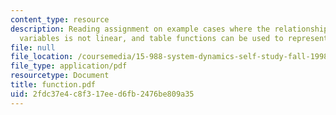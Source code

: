 ```yaml
---
content_type: resource
description: Reading assignment on example cases where the relationship between two
  variables is not linear, and table functions can be used to represent the relationship.
file: null
file_location: /coursemedia/15-988-system-dynamics-self-study-fall-1998-spring-1999/2fdc37e4c8f317eed6fb2476be809a35_function.pdf
file_type: application/pdf
resourcetype: Document
title: function.pdf
uid: 2fdc37e4-c8f3-17ee-d6fb-2476be809a35
---
```

